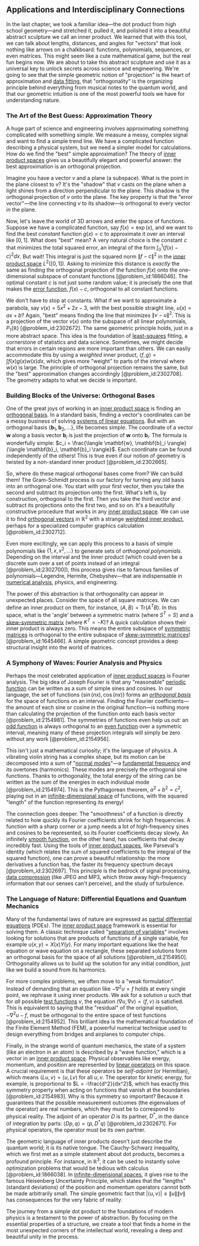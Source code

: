 ## Applications and Interdisciplinary Connections

In the last chapter, we took a familiar idea—the dot product from high school geometry—and stretched it, pulled it, and polished it into a beautiful abstract sculpture we call an inner product. We learned that with this tool, we can talk about lengths, distances, and angles for "vectors" that look nothing like arrows on a chalkboard: functions, polynomials, sequences, or even matrices. This might seem like a cute mathematical game, but the real fun begins now. We are about to take this abstract sculpture and use it as a universal key to unlock secrets across science and engineering. We're going to see that the simple geometric notion of "projection" is the heart of approximation and [data fitting](@article_id:148513), that "orthogonality" is the organizing principle behind everything from musical notes to the quantum world, and that our geometric intuition is one of the most powerful tools we have for understanding nature.

### The Art of the Best Guess: Approximation Theory

A huge part of science and engineering involves approximating something complicated with something simple. We measure a messy, complex signal and want to find a simple trend line. We have a complicated function describing a physical system, but we need a simpler model for calculations. How do we find the "best" simple approximation? The theory of [inner product spaces](@article_id:271076) gives us a beautifully elegant and powerful answer: the best approximation is an orthogonal projection.

Imagine you have a vector $v$ and a plane (a subspace). What is the point in the plane closest to $v$? It's the "shadow" that $v$ casts on the plane when a light shines from a direction perpendicular to the plane. This shadow is the orthogonal projection of $v$ onto the plane. The key property is that the "error vector"—the line connecting $v$ to its shadow—is orthogonal to every vector *in* the plane.

Now, let's leave the world of 3D arrows and enter the space of functions. Suppose we have a complicated function, say $f(x) = \exp(x)$, and we want to find the best *constant* function $g(x) = c$ to approximate it over an interval like $[0, 1]$. What does "best" mean? A very natural choice is the constant $c$ that minimizes the total squared error, an integral of the form $\int_{0}^{1} (f(x) - c)^2 dx$. But wait! This integral is just the squared norm $\|f-c\|^2$ in the [inner product space](@article_id:137920) $L^2([0,1])$. Asking to minimize this distance is *exactly* the same as finding the orthogonal projection of the function $f(x)$ onto the one-dimensional subspace of constant functions [@problem_id:1866046]. The optimal constant $c$ is not just some random value; it is precisely the one that makes the [error function](@article_id:175775), $f(x)-c$, orthogonal to all constant functions.

We don't have to stop at constants. What if we want to approximate a parabola, say $v(x) = 5x^2 + 2x - 3$, with the best possible straight line, $u(x) = ax+b$? Again, "best" means finding the line that minimizes $\|v-u\|^2$. This is a projection of the vector $v(x)$ onto the subspace of all linear polynomials, $P_1(\mathbb{R})$ [@problem_id:2302672]. The same geometric principle holds, just in a more abstract space. This idea is the foundation of [least-squares](@article_id:173422) fitting, a cornerstone of statistics and data science. Sometimes, we might decide that errors in certain regions are more important than others. We can easily accommodate this by using a *weighted* inner product, $\langle f, g \rangle = \int f(x)g(x)w(x)dx$, which gives more "weight" to parts of the interval where $w(x)$ is large. The principle of orthogonal projection remains the same, but the "best" approximation changes accordingly [@problem_id:2302708]. The geometry adapts to what we decide is important.

### Building Blocks of the Universe: Orthogonal Bases

One of the great joys of working in an [inner product space](@article_id:137920) is finding an [orthogonal basis](@article_id:263530). In a standard basis, finding a vector's coordinates can be a messy business of solving [systems of linear equations](@article_id:148449). But with an orthogonal basis $\{\mathbf{b}_1, \mathbf{b}_2, \dots\}$, life becomes simple. The coordinate of a vector $\mathbf{w}$ along a basis vector $\mathbf{b}_i$ is just the projection of $\mathbf{w}$ onto $\mathbf{b}_i$. The formula is wonderfully simple: $c_i = \frac{\langle \mathbf{w}, \mathbf{b}_i \rangle}{\langle \mathbf{b}_i, \mathbf{b}_i \rangle}$. Each coordinate can be found independently of the others! This is true even if our notion of geometry is twisted by a non-standard inner product [@problem_id:2302665].

So, where do these magical orthogonal bases come from? We can build them! The Gram-Schmidt process is our factory for turning any old basis into an orthogonal one. You start with your first vector, then you take the second and subtract its projection onto the first. What's left is, by construction, orthogonal to the first. Then you take the third vector and subtract its projections onto the first two, and so on. It's a beautifully constructive procedure that works in any [inner product space](@article_id:137920). We can use it to find [orthogonal vectors](@article_id:141732) in $\mathbb{R}^2$ with a strange [weighted inner product](@article_id:163383), perhaps for a specialized computer graphics calculation [@problem_id:2302712].

Even more excitingly, we can apply this process to a basis of simple polynomials like $\{1, x, x^2, \dots\}$ to generate sets of *orthogonal polynomials*. Depending on the interval and the inner product (which could even be a discrete sum over a set of points instead of an integral [@problem_id:2302700]), this process gives rise to famous families of polynomials—Legendre, Hermite, Chebyshev—that are indispensable in [numerical analysis](@article_id:142143), physics, and engineering.

The power of this abstraction is that orthogonality can appear in unexpected places. Consider the space of all square matrices. We can define an inner product on them, for instance, $\langle A, B \rangle = \mathrm{Tr}(A^T B)$. In this space, what is the 'angle' between a symmetric matrix (where $S^T = S$) and a [skew-symmetric matrix](@article_id:155504) (where $K^T = -K$)? A quick calculation shows their inner product is always zero. This means the entire subspace of [symmetric matrices](@article_id:155765) is orthogonal to the entire subspace of [skew-symmetric matrices](@article_id:194625)! [@problem_id:1645466]. A simple geometric concept provides a deep structural insight into the world of matrices.

### A Symphony of Waves: Fourier Analysis and Physics

Perhaps the most celebrated application of [inner product spaces](@article_id:271076) is Fourier analysis. The big idea of Joseph Fourier is that any "reasonable" [periodic function](@article_id:197455) can be written as a sum of simple sines and cosines. In our language, the set of functions $\{\sin(nx), \cos(nx)\}$ forms an *[orthogonal basis](@article_id:263530)* for the space of functions on an interval. Finding the Fourier coefficients—the amount of each sine or cosine in the original function—is nothing more than calculating the projection of the function onto each basis vector [@problem_id:2154981]. The symmetries of functions even help us out: an [odd function](@article_id:175446) is always orthogonal to an [even function](@article_id:164308) over a symmetric interval, meaning many of these projection integrals will simply be zero without any work [@problem_id:2154956].

This isn't just a mathematical curiosity; it's the language of physics. A vibrating violin string has a complex shape, but its motion can be decomposed into a sum of "[normal modes](@article_id:139146)"—a [fundamental frequency](@article_id:267688) and its overtones (harmonics). These modes are precisely the orthogonal sine functions. Thanks to orthogonality, the total energy of the string can be written as the sum of the energies in each individual mode [@problem_id:2154974]. This is the Pythagorean theorem, $a^2+b^2=c^2$, playing out in an [infinite-dimensional space](@article_id:138297) of functions, with the squared "length" of the function representing its energy!

The connection goes deeper. The "smoothness" of a function is directly related to how quickly its Fourier coefficients shrink for high frequencies. A function with a sharp corner or a jump needs a lot of high-frequency sines and cosines to be represented, so its Fourier coefficients decay slowly. An infinitely [smooth function](@article_id:157543), on the other hand, has coefficients that decay incredibly fast. Using the tools of [inner product spaces](@article_id:271076), like Parseval's identity (which relates the sum of squared coefficients to the integral of the squared function), one can prove a beautiful relationship: the more derivatives a function has, the faster its frequency spectrum decays [@problem_id:2302697]. This principle is the bedrock of signal processing, [data compression](@article_id:137206) (like JPEG and MP3, which throw away high-frequency information that our senses can't perceive), and the study of turbulence.

### The Language of Nature: Differential Equations and Quantum Mechanics

Many of the fundamental laws of nature are expressed as [partial differential equations](@article_id:142640) (PDEs). The [inner product space](@article_id:137920) framework is essential for solving them. A classic technique called "[separation of variables](@article_id:148222)" involves looking for solutions that are products of functions of a single variable, for example $u(x,y) = X(x)Y(y)$. For many important equations like the heat equation or wave equation on a rectangle, these separated solutions form an orthogonal basis for the space of all solutions [@problem_id:2154950]. Orthogonality allows us to build up the solution for any initial condition, just like we build a sound from its harmonics.

For more complex problems, we often move to a "weak formulation". Instead of demanding that an equation like $-\nabla^2 u = f$ holds at every single point, we rephrase it using inner products. We ask for a solution $u$ such that for *all* possible [test functions](@article_id:166095) $v$, the equation $\langle \nabla u, \nabla v \rangle = \langle f, v \rangle$ is satisfied. This is equivalent to saying that the "residual" of the original equation, $-\nabla^2 u - f$, must be orthogonal to the entire space of test functions [@problem_id:2154952]. This brilliant idea is the mathematical foundation of the Finite Element Method (FEM), a powerful numerical technique used to design everything from bridges and airplanes to computer chips.

Finally, in the strange world of quantum mechanics, the state of a system (like an electron in an atom) is described by a "wave function," which is a vector in an [inner product space](@article_id:137920). Physical observables like energy, momentum, and position are represented by [linear operators](@article_id:148509) on this space. A crucial requirement is that these operators be *self-adjoint* (or Hermitian), which means $\langle Lu, v \rangle = \langle u, Lv \rangle$ for all $u, v$. The operator for kinetic energy, for example, is proportional to $L = -\frac{d^2}{dx^2}$, which has exactly this symmetry property when acting on functions that vanish at the boundaries [@problem_id:2154983]. Why is this symmetry so important? Because it guarantees that the possible measurement outcomes (the eigenvalues of the operator) are real numbers, which they must be to correspond to physical reality. The adjoint of an operator $D$ is its partner, $D^*$, in the dance of integration by parts: $\langle Dp, q \rangle = \langle p, D^*q \rangle$ [@problem_id:2302671]. For physical operators, the operator must be its own partner.

The geometric language of inner products doesn't just describe the quantum world; it is its native tongue. The Cauchy-Schwarz inequality, which we first met as a simple statement about dot products, becomes a profound principle. For instance, in $\mathbb{R}^3$, it can be used to instantly solve optimization problems that would be tedious with calculus [@problem_id:1866038]. In [infinite-dimensional spaces](@article_id:140774), it gives rise to the famous Heisenberg Uncertainty Principle, which states that the "lengths" (standard deviations) of the position and momentum operators cannot both be made arbitrarily small. The simple geometric fact that $|\langle u,v \rangle| \le \|u\|\|v\|$ has consequences for the very fabric of reality.

The journey from a simple dot product to the foundations of modern physics is a testament to the power of abstraction. By focusing on the essential properties of a structure, we create a tool that finds a home in the most unexpected corners of the intellectual world, revealing a deep and beautiful unity in the process.